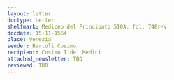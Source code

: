 ```yaml
---
layout: letter
doctype: Letter
shelfmark: Mediceo del Principato 510A, fol. 748r-v
docdate: 15-11-1564
place: Venezia
sender: Bartoli Cosimo
recipient: Cosimo I de' Medici
attached_newsletter: TBD
reviewed: TBD
---
```


